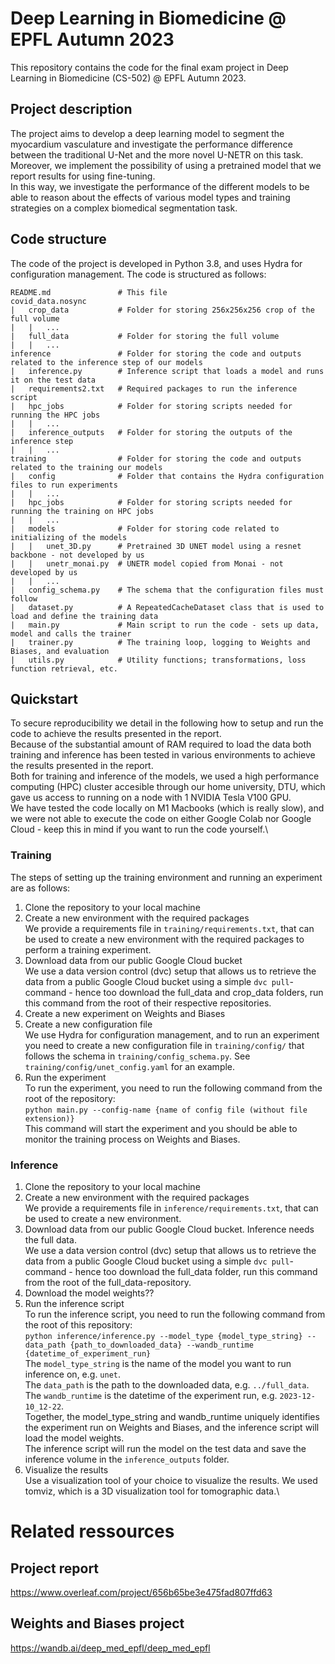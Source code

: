 # Deep Learning in Biomedicine @ EPFL Autumn 2023
This repository contains the code for the final exam project in Deep Learning in Biomedicine (CS-502) @ EPFL Autumn 2023.

## Project description
The project aims to develop a deep learning model to segment the myocardium vasculature and investigate the performance difference between the traditional U-Net and the more novel U-NETR on this task. Moreover, we implement the possibility of using a pretrained model that we report results for using fine-tuning.\
In this way, we investigate the performance of the different models to be able to reason about the effects of various model types and training strategies on a complex biomedical segmentation task.

## Code structure
The code of the project is developed in Python 3.8, and uses Hydra for configuration management. The code is structured as follows:
    
```
README.md               # This file
covid_data.nosync
|   crop_data           # Folder for storing 256x256x256 crop of the full volume
|   |   ...
|   full_data           # Folder for storing the full volume
|   |   ...
inference               # Folder for storing the code and outputs related to the inference step of our models
|   inference.py        # Inference script that loads a model and runs it on the test data
|   requirements2.txt   # Required packages to run the inference script
|   hpc_jobs            # Folder for storing scripts needed for running the HPC jobs
|   |   ...
|   inference_outputs   # Folder for storing the outputs of the inference step
|   |   ...
training                # Folder for storing the code and outputs related to the training our models
|   config              # Folder that contains the Hydra configuration files to run experiments
|   |   ...
|   hpc_jobs            # Folder for storing scripts needed for running the training on HPC jobs
|   |   ...
|   models              # Folder for storing code related to initializing of the models
|   |   unet_3D.py      # Pretrained 3D UNET model using a resnet backbone - not developed by us
|   |   unetr_monai.py  # UNETR model copied from Monai - not developed by us
|   |   ...
|   config_schema.py    # The schema that the configuration files must follow
|   dataset.py          # A RepeatedCacheDataset class that is used to load and define the training data
|   main.py             # Main script to run the code - sets up data, model and calls the trainer
|   trainer.py          # The training loop, logging to Weights and Biases, and evaluation
|   utils.py            # Utility functions; transformations, loss function retrieval, etc.
```

## Quickstart
To secure reproducibility we detail in the following how to setup and run the code to achieve the results presented in the report.\
Because of the substantial amount of RAM required to load the data both training and inference has been tested in various environments to achieve the results presented in the report.\
Both for training and inference of the models, we used a high performance computing (HPC) cluster accesible through our home university, DTU, which gave us access to running on a node with 1 NVIDIA Tesla V100 GPU.\
We have tested the code locally on M1 Macbooks (which is really slow), and we were not able to execute the code on either Google Colab nor Google Cloud - keep this in mind if you want to run the code yourself.\
### Training
The steps of setting up the training environment and running an experiment are as follows:
1. Clone the repository to your local machine
2. Create a new environment with the required packages\
    We provide a requirements file in `training/requirements.txt`, that can be used to create a new environment with the required packages to perform a training experiment.
3. Download data from our public Google Cloud bucket\
    We use a data version control (dvc) setup that allows us to retrieve the data from a public Google Cloud bucket using a simple `dvc pull`-command - hence too download the full_data and crop_data folders, run this command from the root of their respective repositories.
4. Create a new experiment on Weights and Biases
5. Create a new configuration file\
    We use Hydra for configuration management, and to run an experiment you need to create a new configuration file in `training/config/` that follows the schema in `training/config_schema.py`. See `training/config/unet_config.yaml` for an example.
6. Run the experiment\
    To run the experiment, you need to run the following command from the root of the repository:\
    `python main.py --config-name {name of config file (without file extension)}`\
    This command will start the experiment and you should be able to monitor the training process on Weights and Biases.

### Inference
1. Clone the repository to your local machine
2. Create a new environment with the required packages\
    We provide a requirements file in `inference/requirements.txt`, that can be used to create a new environment.
3. Download data from our public Google Cloud bucket. Inference needs the full data.\
    We use a data version control (dvc) setup that allows us to retrieve the data from a public Google Cloud bucket using a simple `dvc pull`-command - hence too download the full_data folder, run this command from the root of the full_data-repository.
4. Download the model weights??
5. Run the inference script\
    To run the inference script, you need to run the following command from the root of this repository:\
    `python inference/inference.py --model_type {model_type_string} --data_path {path_to_downloaded_data} --wandb_runtime {datetime_of_experiment_run}`\
    The `model_type_string` is the name of the model you want to run inference on, e.g. `unet`.\
    The `data_path` is the path to the downloaded data, e.g. `../full_data`.\
    The `wandb_runtime` is the datetime of the experiment run, e.g. `2023-12-10_12-22`.\
    Together, the model_type_string and wandb_runtime uniquely identifies the experiment run on Weights and Biases, and the inference script will load the model weights.\
    The inference script will run the model on the test data and save the inference volume in the `inference_outputs` folder.
6. Visualize the results\
    Use a visualization tool of your choice to visualize the results. We used tomviz, which is a 3D visualization tool for tomographic data.\


# Related ressources
## Project report
https://www.overleaf.com/project/656b65be3e475fad807ffd63 

## Weights and Biases project
https://wandb.ai/deep_med_epfl/deep_med_epfl
